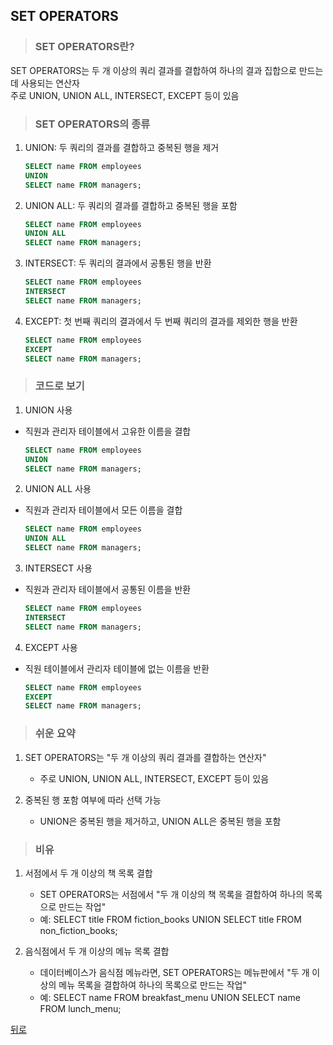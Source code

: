 ## SET OPERATORS
> ### SET OPERATORS란?
SET OPERATORS는 두 개 이상의 쿼리 결과를 결합하여 하나의 결과 집합으로 만드는 데 사용되는 연산자</br>
주로 UNION, UNION ALL, INTERSECT, EXCEPT 등이 있음

> ### SET OPERATORS의 종류
1. UNION: 두 쿼리의 결과를 결합하고 중복된 행을 제거
    ```sql
    SELECT name FROM employees
    UNION
    SELECT name FROM managers;
    ```

2. UNION ALL: 두 쿼리의 결과를 결합하고 중복된 행을 포함
    ```sql
    SELECT name FROM employees
    UNION ALL
    SELECT name FROM managers;
    ```

3. INTERSECT: 두 쿼리의 결과에서 공통된 행을 반환
    ```sql
    SELECT name FROM employees
    INTERSECT
    SELECT name FROM managers;
    ```

4. EXCEPT: 첫 번째 쿼리의 결과에서 두 번째 쿼리의 결과를 제외한 행을 반환
    ```sql
    SELECT name FROM employees
    EXCEPT
    SELECT name FROM managers;
    ```

> ### 코드로 보기
1. UNION 사용
- 직원과 관리자 테이블에서 고유한 이름을 결합
    ```sql
    SELECT name FROM employees
    UNION
    SELECT name FROM managers;
    ```

2. UNION ALL 사용
- 직원과 관리자 테이블에서 모든 이름을 결합
    ```sql
    SELECT name FROM employees
    UNION ALL
    SELECT name FROM managers;
    ```

3. INTERSECT 사용
- 직원과 관리자 테이블에서 공통된 이름을 반환
    ```sql
    SELECT name FROM employees
    INTERSECT
    SELECT name FROM managers;
    ```

4. EXCEPT 사용
- 직원 테이블에서 관리자 테이블에 없는 이름을 반환
    ```sql
    SELECT name FROM employees
    EXCEPT
    SELECT name FROM managers;
    ```

> ### 쉬운 요약
1. SET OPERATORS는 "두 개 이상의 쿼리 결과를 결합하는 연산자"
    - 주로 UNION, UNION ALL, INTERSECT, EXCEPT 등이 있음

2. 중복된 행 포함 여부에 따라 선택 가능
    - UNION은 중복된 행을 제거하고, UNION ALL은 중복된 행을 포함

> ### 비유
1. 서점에서 두 개 이상의 책 목록 결합
    - SET OPERATORS는 서점에서 "두 개 이상의 책 목록을 결합하여 하나의 목록으로 만드는 작업"
    - 예: SELECT title FROM fiction_books UNION SELECT title FROM non_fiction_books;

2. 음식점에서 두 개 이상의 메뉴 목록 결합
    - 데이터베이스가 음식점 메뉴라면, SET OPERATORS는 메뉴판에서 "두 개 이상의 메뉴 목록을 결합하여 하나의 목록으로 만드는 작업"
    - 예: SELECT name FROM breakfast_menu UNION SELECT name FROM lunch_menu;

[뒤로](mysql.md)
